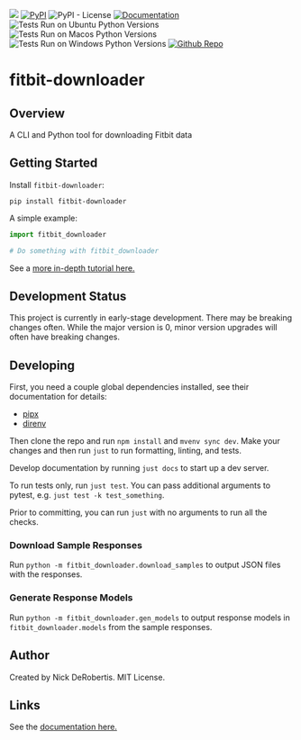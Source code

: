 

[![](https://codecov.io/gh/nickderobertis/fitbit-downloader/branch/master/graph/badge.svg)](https://codecov.io/gh/nickderobertis/fitbit-downloader)
[![PyPI](https://img.shields.io/pypi/v/fitbit-downloader)](https://pypi.org/project/fitbit-downloader/)
![PyPI - License](https://img.shields.io/pypi/l/fitbit-downloader)
[![Documentation](https://img.shields.io/badge/documentation-pass-green)](https://nickderobertis.github.io/fitbit-downloader/)
![Tests Run on Ubuntu Python Versions](https://img.shields.io/badge/Tests%20Ubuntu%2FPython-3.8%20%7C%203.9%20%7C%203.10-blue)
![Tests Run on Macos Python Versions](https://img.shields.io/badge/Tests%20Macos%2FPython-3.8%20%7C%203.9%20%7C%203.10-blue)
![Tests Run on Windows Python Versions](https://img.shields.io/badge/Tests%20Windows%2FPython-3.8%20%7C%203.9%20%7C%203.10-blue)
[![Github Repo](https://img.shields.io/badge/repo-github-informational)](https://github.com/nickderobertis/fitbit-downloader/)


#  fitbit-downloader

## Overview

A CLI and Python tool for downloading Fitbit data

## Getting Started

Install `fitbit-downloader`:

```
pip install fitbit-downloader
```

A simple example:

```python
import fitbit_downloader

# Do something with fitbit_downloader
```

See a
[more in-depth tutorial here.](
https://nickderobertis.github.io/fitbit-downloader/tutorial.html
)

## Development Status

This project is currently in early-stage development. There may be
breaking changes often. While the major version is 0, minor version
upgrades will often have breaking changes.

## Developing

First, you need a couple global dependencies installed, see their documentation for details:
- [pipx](https://pypa.github.io/pipx/installation/)
- [direnv](https://direnv.net/docs/installation.html)

Then clone the repo and run `npm install` and `mvenv sync dev`. Make your changes and then run `just` to run formatting,
linting, and tests.

Develop documentation by running `just docs` to start up a dev server.

To run tests only, run `just test`. You can pass additional arguments to pytest,
e.g. `just test -k test_something`.

Prior to committing, you can run `just` with no arguments to run all the checks.

### Download Sample Responses

Run `python -m fitbit_downloader.download_samples` to output JSON files 
with the responses.

### Generate Response Models

Run `python -m fitbit_downloader.gen_models` to output response models 
in `fitbit_downloader.models` from the sample responses.


## Author

Created by Nick DeRobertis. MIT License.

## Links

See the
[documentation here.](
https://nickderobertis.github.io/fitbit-downloader/
)
